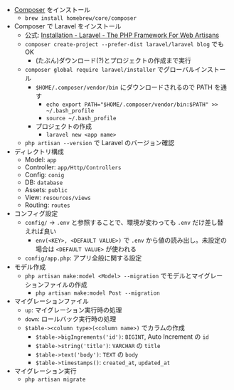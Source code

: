 - [Composer](https://getcomposer.org) をインストール
  - `brew install homebrew/core/composer`
- Composer で Laravel をインストール
  - 公式: [Installation \- Laravel \- The PHP Framework For Web Artisans](https://laravel.com/docs/6.0/installation)
  - `composer create-project --prefer-dist laravel/laravel blog` でも OK
    - (たぶん)ダウンロード(?)とプロジェクトの作成まで実行
  - `composer global require laravel/installer` でグローバルインストール
    - `$HOME/.composer/vendor/bin` にダウンロードされるので PATH を通す
      - `echo export PATH="$HOME/.composer/vendor/bin:$PATH" >> ~/.bash_profile`
      - `source ~/.bash_profile`
    - プロジェクトの作成
      - `laravel new <app name>`
  - `php artisan --version` で Laravel のバージョン確認
- ディレクトリ構成
  - Model: `app`
  - Controller: `app/Http/Controllers`
  - Config: `conig`
  - DB: `database`
  - Assets: `public`
  - View: `resources/views`
  - Routing: `routes`
- コンフィグ設定
  - `config/` -> `.env` と参照することで、環境が変わっても `.env` だけ差し替えれば良い
    - `env(<KEY>, <DEFAULT VALUE>)` で `.env` から値の読み出し。未設定の場合は `<DEFAULT VALUE>` が使われる
  - `config/app.php`: アプリ全般に関する設定
- モデル作成
  - `php artisan make:model <Model> --migration` でモデルとマイグレーションファイルの作成
    - `php artisan make:model Post --migration`
- マイグレーションファイル
  - `up`: マイグレーション実行時の処理
  - `down`: ロールバック実行時の処理
  - `$table-><column type>(<column name>)` でカラムの作成
    - `$table->bigIngrements('id')`: `BIGINT`, Auto Increment の `id`
    - `$table->string('title')`: `VARCHAR` の `title`
    - `$table->text('body')`: `TEXT` の `body`
    - `$table->timestamps()`: `created_at`, `updated_at`
- マイグレーション実行
  - `php artisan migrate`
